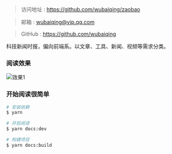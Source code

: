 > 访问地址 : <https://github.com/wubaiqing/zaobao>

> 邮箱 : <wubaiqing@vip.qq.com>

> GitHub : <https://github.com/wubaiqing>

科技新闻时报，偏向前端系。以文章、工具、新闻、视频等需求分类。

### 阅读效果
![效果1](https://raw.githubusercontent.com/wubaiqing/zaobao/master/docs/assets/introduce_1.png)

### 开始阅读很简单

```bash
# 安装依赖
$ yarn 

# 开启阅读
$ yarn docs:dev 

# 构建项目
$ yarn docs:build
```
